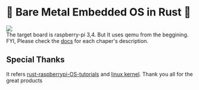 # 🦀 Bare Metal Embedded OS in Rust 🦀  
![](https://img.shields.io/badge/License-MIT%20OR%20Apache--2.0-blue)  
The target board is raspberry-pi 3,4. But It uses qemu from the beggining.  
FYI, Please check the [docs](https://github.com/nook1208/nook_os/tree/master/docs) for each chaper's description.


## Special Thanks
It refers [rust-raspberrypi-OS-tutorials](https://github.com/rust-embedded/rust-raspberrypi-OS-tutorials) and [linux kernel](https://github.com/torvalds/linux).
Thank you all for the great products
